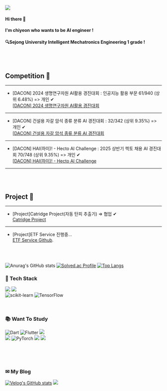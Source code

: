 <img src="https://capsule-render.vercel.app/api?type=waving&color=DC143C&height=200&section=header&text=Welcome%20to%20me!&fontSize=60" />

#### Hi there 🙌 
#### I'm chiyeon who wants to be AI engineer !
#### 🔍Sejong University Intelligent Mechatronics Engineering 1 grade !
<br/><br/>

## Competition 🤖
---
* [DACON] 2024 생명연구자원 AI활용 경진대회 : 인공지능 활용 부문 61/940 (상위 6.48%) => 개인 ✔<br/>
  [[DACON] 2024 생명연구자원 AI활용 경진대회](https://dacon.io/competitions/official/236355/overview/description)
---
* [DACON] 건설용 자갈 암석 종류 분류 AI 경진대회 : 32/342 (상위 9.35%) => 개인 ✔<br/>
  [[DACON] 건설용 자갈 암석 종류 분류 AI 경진대회](https://dacon.io/competitions/official/236471/overview/description)
---
* [DACON] HAI(하이)! - Hecto AI Challenge : 2025 상반기 헥토 채용 AI 경진대회 70/748 (상위 9.35%) => 개인 ✔<br/>
  [[DACON] HAI(하이)! - Hecto AI Challenge](https://dacon.io/competitions/official/236493/overview/description)
---
<br/><br/>

## Project 🤖
---
* [Project]Catridge Project(자동 탄피 추출기) => 협업 ✔ <br/>
  [Catridge Project](https://github.com/chiyeon01/Catridge_case-detect-project)
---
* [Project]ETF Service 진행중...<br/>
  [ETF Service Github](https://github.com/chiyeon01/ETF-Service).
<br/><br/><br/><br/>

![Anurag's GitHub stats](https://github-readme-stats.vercel.app/api?username=chiyeon01&show_icons=true&theme=radical)
[![Solved.ac Profile](http://mazassumnida.wtf/api/v2/generate_badge?boj=jcy4023)](https://solved.ac/jcy4023/)
[![Top Langs](https://github-readme-stats.vercel.app/api/top-langs/?username=chiyeon01)](https://github.com/anuraghazra/github-readme-stats)

### 🤖 Tech Stack
![](https://img.shields.io/badge/Python-3776AB?style=for-the-badge&logo=python&logoColor=white)
![](https://img.shields.io/badge/C-00599C?style=for-the-badge&logo=c&logoColor=white)
<br/>
![scikit-learn](https://img.shields.io/badge/scikit--learn-%23F7931E.svg?style=for-the-badge&logo=scikit-learn&logoColor=white)
![TensorFlow](https://img.shields.io/badge/TensorFlow-%23FF6F00.svg?style=for-the-badge&logo=TensorFlow&logoColor=white)
<br/><br/><br/>
### 📚 Want To Study
![Dart](https://img.shields.io/badge/dart-%230175C2.svg?style=for-the-badge&logo=dart&logoColor=white)
![Flutter](https://img.shields.io/badge/Flutter-%2302569B.svg?style=for-the-badge&logo=Flutter&logoColor=white)
![](https://img.shields.io/badge/C%2B%2B-00599C?style=for-the-badge&logo=c%2B%2B&logoColor=white)
<br/>
![](https://img.shields.io/badge/MySQL-00000F?style=for-the-badge&logo=mysql&logoColor=white)
![PyTorch](https://img.shields.io/badge/PyTorch-%23EE4C2C.svg?style=for-the-badge&logo=PyTorch&logoColor=white)
<img src="https://img.shields.io/badge/Spark-E25A1C?style=for-the-badge&logo=apachespark&logoColor=white">
<img src="https://img.shields.io/badge/Kafka-231F20?style=for-the-badge&logo=apachekafka&logoColor=white">

<br/><br/><br/>
### ✉ My Blog
[![Velog's GitHub stats](https://velog-readme-stats.vercel.app/api/badge?name=03_is_good)](https://velog.io/@chiyeon01/series)
[![](https://img.shields.io/badge/GitHub-100000?style=for-the-badge&logo=github&logoColor=white)](https://github.com/chiyeon01)

